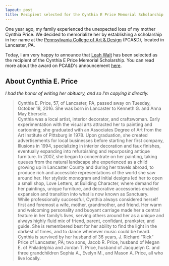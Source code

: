 ```yaml
---
layout: post
title: Recipient selected for the Cynthia E Price Memorial Scholarship
---
```


One year ago, my family experienced the unexpected loss of my mother Cynthia Price. We decided to memorialize her by establishing a scholarship in her name at the [Pennsylvania College of Art & Design](http://pcad.edu/) (PCA&D), located in Lancaster, PA.   

Today, I am very happy to announce that [Leah Walt](https://www.leahlimpertwalt.com/) has been selected as the recipient of the Cynthia E Price Memorial Scholarship.  You can read more about the award on PCA&D's announcement [here](http://engage.pcad.edu/blog/leah-walt-receives-cynthia-price-scholarship). 


## About Cynthia E. Price  
*I had the honor of writing her obituary, and so I'm copying it directly.*

> Cynthia E. Price, 57, of Lancaster, PA, passed away on Tuesday, October 18, 2016. She was born in Lancaster to Kenneth G. and Anna May Ebersole.  
> Cynthia was a local artist, interior decorator, and craftswoman. Early experimentation with the visual arts attracted her to painting and cartooning; she graduated with an Associates Degree of Art from the Art Institute of Pittsburg in 1978. Upon graduation, she created advertisements for local businesses before starting her first company, Illusions in 1994, specializing in interior decoration and faux finishes, eventually expanding into refurbishing and repurposing antique furniture. In 2007, she began to concentrate on her painting, taking queues from the natural landscape she experienced as a child growing up in Lancaster County and during her travels abroad, to produce rich and accessible representations of the world she saw around her. Her stylistic monogram and initial designs led her to open a small shop, Love Letters, at Building Character, where demand for her paintings, unique furniture, and decorative accessories enabled expansion and transition into what is now known as Sanctuary.  
> While professionally successful, Cynthia always considered herself first and foremost a wife, mother, grandmother, and friend. Her warm and welcoming personality and buoyant carriage made her a central feature in her family’s lives, serving others around her as a unique and always highly fluid mix of friend, parent, confidant, prankster, and guide. She is remembered best for her ability to find the light in the darkest of times, and to dance whenever music could be heard.  
> Cynthia is survived by her husband of 36 years, J. Richard “Rick” Price of Lancaster, PA; two sons, Jacob R. Price, husband of Megan E. of Philadelphia and Jordan T. Price, husband of Jacquelyn C. and three grandchildren Sophia A., Evelyn M., and Mason A. Price, all who live locally.  
